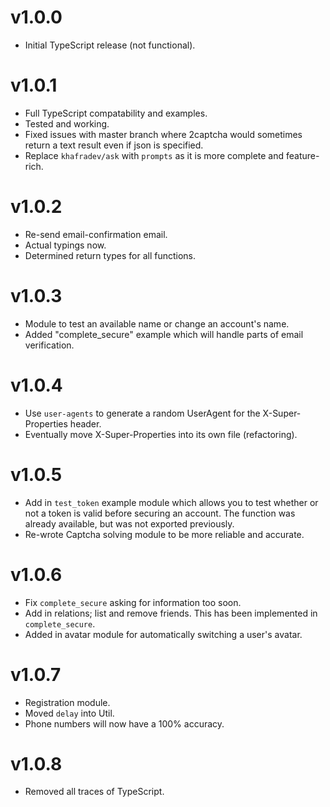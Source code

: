# v1.0.0
* Initial TypeScript release (not functional).

# v1.0.1
* Full TypeScript compatability and examples.
* Tested and working.
* Fixed issues with master branch where 2captcha would sometimes return a text result even if json is specified.
* Replace ``khafradev/ask`` with ``prompts`` as it is more complete and feature-rich.

# v1.0.2
* Re-send email-confirmation email.
* Actual typings now.
* Determined return types for all functions.

# v1.0.3
* Module to test an available name or change an account's name.
* Added "complete_secure" example which will handle parts of email verification.

# v1.0.4
* Use ``user-agents`` to generate a random UserAgent for the X-Super-Properties header.
* Eventually move X-Super-Properties into its own file (refactoring).

# v1.0.5
* Add in ``test_token`` example module which allows you to test whether or not a token is valid before securing an account. The function was already available, but was not exported previously.
* Re-wrote Captcha solving module to be more reliable and accurate.

# v1.0.6
* Fix ``complete_secure`` asking for information too soon.
* Add in relations; list and remove friends. This has been implemented in ``complete_secure``.
* Added in avatar module for automatically switching a user's avatar.

# v1.0.7
* Registration module.
* Moved ``delay`` into Util.
* Phone numbers will now have a 100% accuracy.

# v1.0.8
* Removed all traces of TypeScript.
